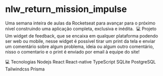 # nlw_return_mission_impulse
Uma semana inteira de aulas da Rocketseat para avançar para o próximo nível construindo uma aplicação completa, exclusiva e inédita.
<img>
💻 Projeto
Um widget de feedback, que se encaixa em qualquer plataforma podendo ser web ou mobile, nesse widget é possível tirar um print da tela e enviar um comentário sobre algum problema, ideia ou algum outro comentário, nisso o comentario e o print é enviado por email à equipe do site!

💻 Tecnologias
Nodejs
React
React-native
TypeScript
SQLite
PostgreSQL
Tailwindcss
Prisma
